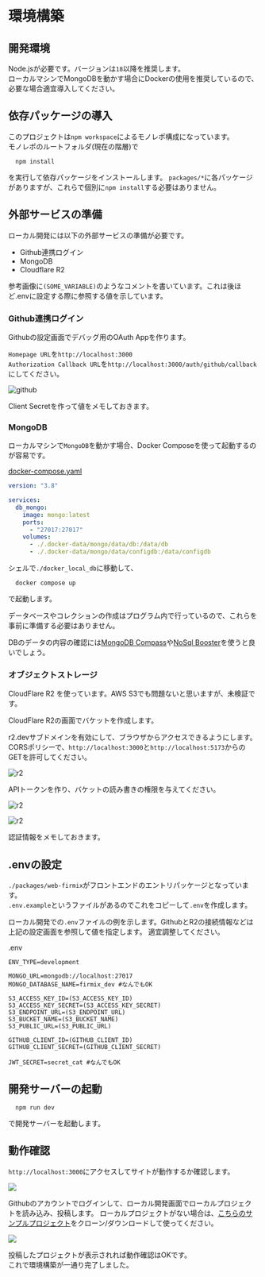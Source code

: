 # 環境構築

## 開発環境

Node.jsが必要です。バージョンは`18`以降を推奨します。  
ローカルマシンでMongoDBを動かす場合にDockerの使用を推奨しているので、必要な場合適宜導入してください。

## 依存パッケージの導入
このプロジェクトは`npm workspace`によるモノレポ構成になっています。  
モノレポのルートフォルダ(現在の階層)で
```shell
  npm install
```
を実行して依存パッケージをインストールします。
`packages/*`に各パッケージがありますが、これらで個別に`npm install`する必要はありません。


## 外部サービスの準備

ローカル開発には以下の外部サービスの準備が必要です。

- Github連携ログイン
- MongoDB
- Cloudflare R2

参考画像に`(SOME_VARIABLE)`のようなコメントを書いています。これは後ほど.envに設定する際に参照する値を示しています。

### Github連携ログイン

Githubの設定画面でデバッグ用のOAuth Appを作ります。

`Homepage URL`を`http://localhost:3000`  
`Authorization Callback URL`を`http://localhost:3000/auth/github/callback`にしてください。

![github](https://i.gyazo.com/70221d4eb5f2d3b2cfdbfa1f6e883d11.png)
  
Client Secretを作って値をメモしておきます。


### MongoDB

ローカルマシンで`MongoDB`を動かす場合、Docker Composeを使って起動するのが容易です。

[docker-compose.yaml](./docker_local_db/docker-compose.yaml)
```yaml
version: "3.8"

services:
  db_mongo:
    image: mongo:latest
    ports:
      - "27017:27017"
    volumes:
      - ./.docker-data/mongo/data/db:/data/db
      - ./.docker-data/mongo/data/configdb:/data/configdb
```

シェルで`./docker_local_db`に移動して、
```shell
  docker compose up
```
で起動します。

データベースやコレクションの作成はプログラム内で行っているので、これらを事前に準備する必要はありません。

DBのデータの内容の確認には[MongoDB Compass](https://www.mongodb.com/ja-jp/products/tools/compass)や[NoSql Booster](https://nosqlbooster.com/)を使うと良いでしょう。

### オブジェクトストレージ

CloudFlare R2 を使っています。AWS S3でも問題ないと思いますが、未検証です。

CloudFlare R2の画面でバケットを作成します。

r2.devサブドメインを有効にして、ブラウザからアクセスできるようにします。  
CORSポリシーで、`http://localhost:3000`と`http://localhost:5173`からのGETを許可してください。

![r2](https://i.gyazo.com/fd157d1ebea25b1d78729d859e5de4d4.png)



APIトークンを作り、バケットの読み書きの権限を与えてください。

![r2](https://i.gyazo.com/d81d8f5545bbf04615c9e562f8023909.png)

![r2](https://i.gyazo.com/190af33b0e23b92ac5f9b7e3eb07891f.png)

認証情報をメモしておきます。


## .envの設定

`./packages/web-firmix`がフロントエンドのエントリパッケージとなっています。  
`.env.example`というファイルがあるのでこれをコピーして`.env`を作成します。

ローカル開発での`.env`ファイルの例を示します。GithubとR2の接続情報などは上記の設定画面を参照して値を指定します。
適宜調整してください。

.env
```shell
ENV_TYPE=development

MONGO_URL=mongodb://localhost:27017
MONGO_DATABASE_NAME=firmix_dev #なんでもOK

S3_ACCESS_KEY_ID=(S3_ACCESS_KEY_ID)
S3_ACCESS_KEY_SECRET=(S3_ACCESS_KEY_SECRET)
S3_ENDPOINT_URL=(S3_ENDPOINT_URL)
S3_BUCKET_NAME=(S3_BUCKET_NAME)
S3_PUBLIC_URL=(S3_PUBLIC_URL)

GITHUB_CLIENT_ID=(GITHUB_CLIENT_ID)
GITHUB_CLIENT_SECRET=(GITHUB_CLIENT_SECRET)

JWT_SECRET=secret_cat #なんでもOK
```

## 開発サーバーの起動

```shell
  npm run dev
```
で開発サーバーを起動します。

## 動作確認

`http://localhost:3000`にアクセスしてサイトが動作するか確認します。

![](https://i.gyazo.com/419a0bad5ab560b6ab2408edfdb26be8.png)

Githubのアカウントでログインして、ローカル開発画面でローカルプロジェクトを読み込み、投稿します。
ローカルプロジェクトがない場合は、[こちらのサンプルプロジェクト](https://github.com/yahiro07/firmix_projects/tree/main/firmix/blink_xiao_rp2040)をクローン/ダウンロードして使ってください。

![](https://i.gyazo.com/33f7008f20277e1df1eda543aec4e922.png)

投稿したプロジェクトが表示されれば動作確認はOKです。  
これで環境構築が一通り完了しました。